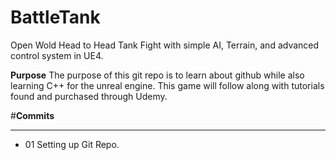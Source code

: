 # BattleTank
Open Wold Head to Head Tank Fight with simple AI, Terrain, and advanced control system in UE4.

**Purpose**
The purpose of this git repo is to learn about github while also learning C++ for the unreal engine. 
This game will follow along with tutorials found and purchased through Udemy. 


#**Commits**
***********************************************************************************************************************************

- 01 Setting up Git Repo.
